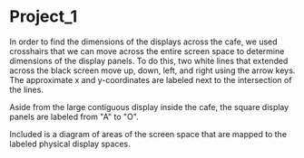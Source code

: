 # Project_1


In order to find the dimensions of the displays across the cafe, we used crosshairs that we can move across the entire screen space to determine dimensions of the display panels. To do this, two white lines that extended across the black screen move up, down, left, and right using the arrow keys. The approximate x and y-coordinates are labeled next to the intersection of the lines. 

Aside from the large contiguous display inside the cafe, the square display panels are labeled from "A" to "O". 

Included is a diagram of areas of the screen space that are mapped to the labeled physical display spaces.